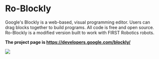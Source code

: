 # Ro-Blockly

Google's Blockly is a web-based, visual programming editor.  Users can drag
blocks together to build programs.  All code is free and open source. Ro-Blockly
is a modified version built to work with FIRST Robotics robots.

**The project page is https://developers.google.com/blockly/**

![](https://developers.google.com/blockly/sample.png)